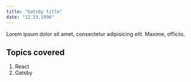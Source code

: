```yaml
---
title: "Gatsby title"
date: "12.23.1996"
---
```


Lorem ipsum dolor sit amet, consectetur adipisicing elit. Maxime, officiis.

## Topics covered

1. React
2. Gatsby